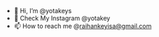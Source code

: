 - 👋 Hi, I’m @yotakeys
- 👀 Check My Instagram @yotakey
- 📫 How to reach me @raihankeyisa@gmail.com

<!---
yotakeys/yotakeys is a ✨ special ✨ repository because its `README.md` (this file) appears on your GitHub profile.
You can click the Preview link to take a look at your changes.
--->
